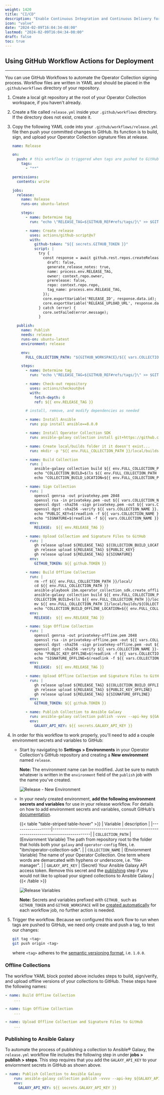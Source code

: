 ```yaml
---
weight: 1420
title: "CI/CD"
description: "Enable Continuous Integration and Continuous Delivery for your Operator Collections."
icon: "valve"
date: "2024-02-09T16:04:34-08:00"
lastmod: "2024-02-09T16:04:34-08:00"
draft: false
toc: true
---
```


## Using GitHub Workflow Actions for Deployment
---

You can use GitHub Workflows to automate the Operator Collection signing process. Workflow files are written in YAML and should be placed in the `.github/workflows` directory of your repository. 

1. Create a local git repository at the root of your Operator Collection workspace, if you haven't already.

2. Create a file called `release.yml` inside your `.github/workflows` directory. If the directory does not exist, create it.

3. Copy the following YAML code into your `.github/workflows/release.yml` file then push your committed changes to GitHub. Its function is to build, sign, and upload your Operator Collection signature files at release.

    ```YAML
    name: Release

    on:
      push: # this workflow is triggered when tags are pushed to GitHub
        tags:
          - "**"

    permissions:
      contents: write

    jobs:
      release:
        name: Release
        runs-on: ubuntu-latest

        steps:
          - name: Determine tag
            run: "echo \"RELEASE_TAG=${GITHUB_REF#refs/tags/}\" >> $GITHUB_ENV"

          - name: Create release
            uses: actions/github-script@v7
            with:
              github-token: "${{ secrets.GITHUB_TOKEN }}"
              script: |
                try {
                  const response = await github.rest.repos.createRelease({
                    draft: false,
                    generate_release_notes: true,
                    name: process.env.RELEASE_TAG,
                    owner: context.repo.owner,
                    prerelease: false,
                    repo: context.repo.repo,
                    tag_name: process.env.RELEASE_TAG,
                  });
                  core.exportVariable('RELEASE_ID', response.data.id);
                  core.exportVariable('RELEASE_UPLOAD_URL', response.data.upload_url);
                } catch (error) {
                  core.setFailed(error.message);
                }

      publish:
        name: Publish
        needs: release
        runs-on: ubuntu-latest
        environment: release

        env:
          FULL_COLLECTION_PATH: "${GITHUB_WORKSPACE}/${{ vars.COLLECTION_PATH }}"

        steps:
          - name: Determine tag
            run: "echo \"RELEASE_TAG=${GITHUB_REF#refs/tags/}\" >> $GITHUB_ENV"

          - name: Check-out repository
            uses: actions/checkout@v4
            with:
              fetch-depth: 0
              ref: ${{ env.RELEASE_TAG }}

          # install, remove, and modify dependencies as needed

          - name: Install Ansible
            run: pip install ansible==8.0.0

          - name: Install Operator Collection SDK
            run: ansible-galaxy collection install git+https://github.com/IBM/operator-collection-sdk.git#ibm/operator_collection_sdk -f

          - name: Create local/builds folder it it doesn't exist...
            run: mkdir -p "${{ env.FULL_COLLECTION_PATH }}/local/builds"

          - name: Build Collection
            run: |
              ansible-galaxy collection build ${{ env.FULL_COLLECTION_PATH }} -f --output-path ${{ env.FULL_COLLECTION_PATH }}/local/builds
              echo "COLLECTION_BUILD=$(ls ${{ env.FULL_COLLECTION_PATH }}/local/builds)" >> $GITHUB_ENV
              echo "COLLECTION_BUILD_LOCATION=${{ env.FULL_COLLECTION_PATH }}/local/builds/$(ls ${{ env.FULL_COLLECTION_PATH }}/local/builds)" >> $GITHUB_ENV

          - name: Sign Collection
            run: |
              openssl genrsa -out privatekey.pem 2048
              openssl rsa -in privatekey.pem -out ${{ vars.COLLECTION_NAME }}.pub -outform PEM -pubout
              openssl dgst -sha256 -sign privatekey.pem -out ${{ vars.COLLECTION_NAME }}-${RELEASE}.sig ${COLLECTION_BUILD_LOCATION}
              openssl dgst -sha256 -verify ${{ vars.COLLECTION_NAME }}.pub -signature ${{ vars.COLLECTION_NAME }}-${RELEASE}.sig ${COLLECTION_BUILD_LOCATION}
              echo "PUBLIC_KEY=$(readlink -f ${{ vars.COLLECTION_NAME }}.pub)" >> $GITHUB_ENV
              echo "SIGNATURE=$(readlink -f ${{ vars.COLLECTION_NAME }}-${RELEASE}.sig)" >> $GITHUB_ENV
            env:
              RELEASE:  ${{ env.RELEASE_TAG }}

          - name: Upload Collection and Signature Files to GitHub
            run: |
              gh release upload ${RELEASE_TAG} ${COLLECTION_BUILD_LOCATION}
              gh release upload ${RELEASE_TAG} ${PUBLIC_KEY}
              gh release upload ${RELEASE_TAG} ${SIGNATURE}
            env:
              GITHUB_TOKEN: ${{ github.TOKEN }}

          - name: Build Offline Collection
            run: |
              rm -rf ${{ env.FULL_COLLECTION_PATH }}/local/
              cd ${{ env.FULL_COLLECTION_PATH }}
              ansible-playbook ibm.operator_collection_sdk.create_offline_requirements
              ansible-galaxy collection build ${{ env.FULL_COLLECTION_PATH }} -f --output-path ${{ env.FULL_COLLECTION_PATH }}/local/builds
              COLLECTION_BUILD=$(ls ${{ env.FULL_COLLECTION_PATH }}/local/builds)
              mv ${{ env.FULL_COLLECTION_PATH }}/local/builds/${COLLECTION_BUILD} ${{ env.FULL_COLLECTION_PATH }}/local/builds/${{ vars.COLLECTION_NAME }}-offline-${RELEASE}.tar.gz
              echo "COLLECTION_BUILD_OFFLINE_LOCATION=${{ env.FULL_COLLECTION_PATH }}/local/builds/$(ls ${{ env.FULL_COLLECTION_PATH }}/local/builds)" >> $GITHUB_ENV
            env:
              RELEASE:  ${{ env.RELEASE_TAG }}

          - name: Sign Offline Collection
            run: |
              openssl genrsa -out privatekey-offline.pem 2048
              openssl rsa -in privatekey-offline.pem -out ${{ vars.COLLECTION_NAME }}-offline.pub -outform PEM -pubout
              openssl dgst -sha256 -sign privatekey-offline.pem -out ${{ vars.COLLECTION_NAME }}-${RELEASE}-offline.sig ${COLLECTION_BUILD_OFFLINE_LOCATION}
              openssl dgst -sha256 -verify ${{ vars.COLLECTION_NAME }}-offline.pub -signature ${{ vars.COLLECTION_NAME }}-${RELEASE}-offline.sig ${COLLECTION_BUILD_OFFLINE_LOCATION}
              echo "PUBLIC_KEY_OFFLINE=$(readlink -f ${{ vars.COLLECTION_NAME }}-offline.pub)" >> $GITHUB_ENV
              echo "SIGNATURE_OFFLINE=$(readlink -f ${{ vars.COLLECTION_NAME }}-${RELEASE}-offline.sig)" >> $GITHUB_ENV
            env:
              RELEASE:  ${{ env.RELEASE_TAG }}

          - name: Upload Offline Collection and Signature Files to GitHub
            run: |
              gh release upload ${RELEASE_TAG} ${COLLECTION_BUILD_OFFLINE_LOCATION}
              gh release upload ${RELEASE_TAG} ${PUBLIC_KEY_OFFLINE}
              gh release upload ${RELEASE_TAG} ${SIGNATURE_OFFLINE}
            env:
              GITHUB_TOKEN: ${{ github.TOKEN }}

          - name: Publish Collection to Ansible Galaxy
            run: ansible-galaxy collection publish -vvvv --api-key ${GALAXY_API_KEY} ${COLLECTION_BUILD_LOCATION}
            env:
              GALAXY_API_KEY: ${{ secrets.GALAXY_API_KEY }}
    ```

4. In order for this workflow to work properly, you'll need to add a couple environment secrets and variables to GitHub:
    * Start by navigating to **Settings > Environments** in your Operator Collection's GitHub repository and creating a **New environment** named `release`.
    
        **Note:** The environment name can be modified. Just be sure to match whatever is written in the `environment` field of the `publish` job with the name you've created.

        ![Release - New Environment](/images/operator-collection-sdk/release-new-environment.png)

    * In your newly created environment, **add the following environment secrets and variables** for use in your release workflow. For details on how to add environment secrets and variables, consult GitHub's [documentation](https://docs.github.com/en/actions/learn-github-actions/variables#defining-configuration-variables-for-multiple-workflows).

        {{< table "table-striped table-hover"  >}}
|    Variable       |                                     description                                          |
|-------------------|------------------------------------------------------------------------------------------|
| `COLLECTION_PATH` | (Enviornment Variable) The path from repository root to the folder that holds both your `galaxy` and `operator-config` files, i.e. "ibm/operator-collection-sdk". |
| `COLLECTION_NAME` | (Enviornment Variable) The name of your Operator Collection. One term where words are demarcated with hyphens or underscore, i.e. "file-manager". |
| `GALAXY_API_KEY`  | (Secret) Your Ansible Galaxy API access token. Remove this secret and the [publishing](/docs/ibm-operator-collection-sdk/building-&-deploying/cicd/#publishing-to-ansible-galaxy) step if you would not like to upload your signed collections to Ansible Galaxy.|
        {{< /table >}}

        ![Release Variables](/images/operator-collection-sdk/release-variables.png)

        **Note:** Secrets and variables prefixed with `GITHUB_` such as `GITHUB_TOKEN` and `GITHUB_WORKSPACE` will be [created automatically](https://docs.github.com/en/actions/security-guides/automatic-token-authentication#about-the-github_token-secret) for each workflow job, no further action is needed.

5. Trigger the workflow. Because we configured this work flow to run when tags are pushed to GitHub, we need only create and push a tag, to test our changes:

    ```bash
    git tag <tag>
    git push origin <tag>
    ```

    where `<tag>` adheres to the [semantic versioning format](https://semver.org/), i.e. `1.0.0`.


### Offline Collections

The workflow YAML block posted above includes steps to build, sign/verify, and upload offline versions of your collections to GitHub. These steps have the following names:
```YAML
- name: Build Offline Collection
    ...

- name: Sign Offline Collection
    ...

- name: Upload Offline Collection and Signature Files to GitHub
    ...
```

### Publishing to Ansible Galaxy

To automate the process of publishing a collection to Ansible® Galaxy, the `release.yml` workflow file includes the following step in under **jobs > publish > steps**. This step requires that you add the `GALAXY_API_KEY` to your enviornment secrets in GitHub as shown above.

```YAML
- name: Publish Collection to Ansible Galaxy
    run: ansible-galaxy collection publish -vvvv --api-key ${GALAXY_API_KEY} ${COLLECTION_BUILD_LOCATION}
    env:
      GALAXY_API_KEY: ${{ secrets.GALAXY_API_KEY }}
```

